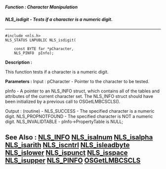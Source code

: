 ##### Function : Character Manipulation
##### NLS_isdigit - Tests if a character is a numeric digit.
---
```
#include <nls.h>
NLS_STATUS LNPUBLIC NLS_isdigit(

	const BYTE far *pCharacter,
	NLS_PINFO  pInfo);
```
**Description :**

This function tests if a character is a numeric digit.

**Parameters :**
Input :
pCharacter  -  Pointer to the character to be tested.

pInfo  -  A pointer to an NLS_INFO struct, which contains all of the tables and attributes of the current character set. The NLS_INFO struct should have been initialized by a previous call to OSGetLMBCSCLS().

Output :
(routine)  -  NLS_SUCCESS - The specified character is a numeric digit.
NLS_PROPNOTFOUND - The specified character is NOT a numeric digit.
NLS_INVALIDTABLE - pInfo->PropertyTable is NULL;



**See Also :**
[NLS_INFO](/domino-c-api-docs/reference/Data/NLS_INFO)
[NLS_isalnum](/domino-c-api-docs/reference/Func/NLS_isalnum)
[NLS_isalpha](/domino-c-api-docs/reference/Func/NLS_isalpha)
[NLS_isarith](/domino-c-api-docs/reference/Func/NLS_isarith)
[NLS_iscntrl](/domino-c-api-docs/reference/Func/NLS_iscntrl)
[NLS_isleadbyte](/domino-c-api-docs/reference/Func/NLS_isleadbyte)
[NLS_islower](/domino-c-api-docs/reference/Func/NLS_islower)
[NLS_ispunct](/domino-c-api-docs/reference/Func/NLS_ispunct)
[NLS_isspace](/domino-c-api-docs/reference/Func/NLS_isspace)
[NLS_isupper](/domino-c-api-docs/reference/Func/NLS_isupper)
[NLS_PINFO](/domino-c-api-docs/reference/Data/NLS_PINFO)
[OSGetLMBCSCLS](/domino-c-api-docs/reference/Func/OSGetLMBCSCLS)
---
